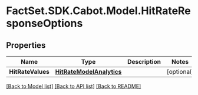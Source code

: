 # FactSet.SDK.Cabot.Model.HitRateResponseOptions

## Properties

Name | Type | Description | Notes
------------ | ------------- | ------------- | -------------
**HitRateValues** | [**HitRateModelAnalytics**](HitRateModelAnalytics.md) |  | [optional] 

[[Back to Model list]](../README.md#documentation-for-models) [[Back to API list]](../README.md#documentation-for-api-endpoints) [[Back to README]](../README.md)

